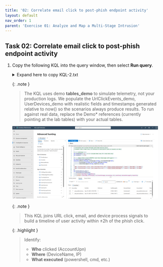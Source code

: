 ```yaml
---
title: '02: Correlate email click to post-phish endpoint activity'
layout: default
nav_order: 1
parent: 'Exercise 01: Analyze and Map a Multi-Stage Intrusion'
---
```


## Task 02: Correlate email click to post-phish endpoint activity

1. Copy the following KQL into the query window, then select **Run query**.

    <details markdown='block'>
    <summary>
    Expand here to copy KQL-2.txt
    </summary>

    ```KQL-2.txt-wrap
    // Recipients who clicked through (with demo devices only)
    // Dynamic time + demo rows; no reference to DeviceInfo (safe on tenants w/o MDE)

    // ---- Settings ----
    let UseDemoData = 1;   // 1 = include demo rows; 0 = real data only
    let lookback    = 7d;

    // ---- Demo clicks (store OFFSETS; turn into timestamps with ago()) ----
    let UrlClickEvents_demo_base =
    datatable(Offset:timespan, ActionType:string, IsClickedThrough:bool,
              AccountUpn:string, Url:string, Workload:string,
              NetworkMessageId:string, ReportId:string)
    [
      90m, "ClickAllowed", true, "alex.johnson@contoso.com", "https://phish.bad/sso?m=1", "Email", "MSG-1001", "CL-9001",
      80m, "ClickAllowed", true, "jess.yeo@contoso.com",     "https://phish.bad/login",   "Email", "MSG-1002", "CL-9002"
    ];
    let UrlClickEvents_demo =
        UrlClickEvents_demo_base
        | extend Timestamp = ago(Offset)
        | project Timestamp, ActionType, IsClickedThrough, AccountUpn, Url, Workload, NetworkMessageId, ReportId;

    // ---- Real clicks (MDO) ----
    let UrlClickEvents_real =
        UrlClickEvents
        | where Timestamp >= ago(lookback)
        | project Timestamp, ActionType, IsClickedThrough, AccountUpn, Url, Workload, NetworkMessageId, ReportId;

    // ---- Proper union gating (no iff around union) ----
    let UrlClickEvents_all =
        union isfuzzy=true
            (UrlClickEvents_real | extend __demo = 0),
            (UrlClickEvents_demo | extend __demo = 1)
        | where __demo == 0 or UseDemoData == 1;

    // ---- Clicks normalized ----
    let clicks =
        UrlClickEvents_all
        | extend UrlDomain = tostring(parse_url(Url).Host)
        | where ActionType == "ClickAllowed" or tobool(IsClickedThrough) == true
        | project ClickTime=Timestamp, AccountUpn=tolower(AccountUpn), Url, UrlDomain, Workload, NetworkMessageId, ReportId;

    // ---- Demo user→device map (only used when UseDemoData=1) ----
    let UserDevices_demo =
    datatable(AccountUpn:string, DeviceName:string)
    [
      "alex.johnson@contoso.com", "PC-ALPHA.contoso.com",
      "alex.johnson@contoso.com", "PC-BETA.contoso.com",
      "jess.yeo@contoso.com",     "PC-BETA.contoso.com"
    ]
    | summarize Devices = make_set(DeviceName) by AccountUpn;

    // ---- Final ----
    clicks
    | summarize FirstClick=min(ClickTime),
                ClickCount=dcount(ReportId),
                AnyMessageIds=make_set(NetworkMessageId, 3),
                DomainsClicked=make_set(UrlDomain, 5)
              by AccountUpn
    | join kind=leftouter (UserDevices_demo | project AccountUpn=tolower(AccountUpn), Devices) on AccountUpn
    | order by FirstClick desc
    ```
    </details>

    {: .note }
    > The KQL uses demo **tables_demo** to simulate telemetry, not your production logs. We populate the UrlClickEvents_demo, UserDevices_demo with realistic fields and timestamps generated relative to now() so the scenarios always produce results. To run against real data, replace the Demo* references (currently pointing at the lab tables) with your actual tables. 

    ![Intrusion-3.png](../../media/Intrusion-3.png)

    {: .note }
    > This KQL joins URL click, email, and device process signals to build a timeline of user activity within ±2h of the phish click.

    {: .highlight }
    > Identify:
    > - **Who** clicked (AccountUpn)  
    > - **Where** (DeviceName, IP)  
    > - **What executed** (powershell, cmd, etc.)


